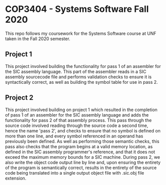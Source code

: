 # COP3404 - Systems Software Fall 2020
This repo follows my coursework for the Systems Software course at UNF taken in the Fall 2020 semester.

## Project 1
This project involved building the functionality for pass 1 of an assembler for the SIC assembly language. This part of the assembler reads in a SIC assembly sourcecode file and performs validation checks to ensure it is syntactically correct, as well as building the symbol table for use in pass 2.

## Project 2
This project involved building on project 1 which resulted in the completion of pass 1 of an assembler for the SIC assembly language and adds the functionality for pass 2 of that assembly process. This pass through the source code involved reading through the source code a second time, hence the name 'pass 2', and checks to ensure that no symbol is defined on more than one line, and every symbol referenced in an operand has previously been defined. As well as performing those semantic checks, this pass also checks that the program begins at a valid memory location, as defined in the SIC assembly programmer's reference, and that it does not exceed the maximum memory bounds for a SIC machine. During pass 2, we also write the object code output line by line and, upon ensuring the entirety of the program is semantically correct, results in the entirety of the source code being translated into a single output object file with .sic.obj file extension.  

